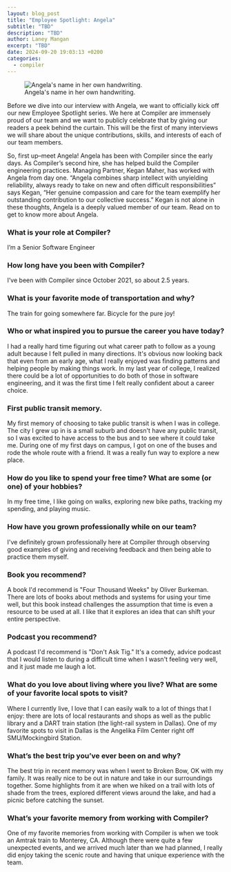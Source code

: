 ```yaml
---
layout: blog_post
title: "Employee Spotlight: Angela"
subtitle: "TBD"
description: "TBD"
author: Laney Mangan
excerpt: "TBD"
date: 2024-09-20 19:03:13 +0200
categories:
  - compiler
---
```


<figure>
    <img
        src="/assets/blog/angela-handwriting.jpg"
        alt="Angela's name in her own handwriting." />
    <figcaption>Angela's name in her own handwriting.</figcaption>
</figure>

Before we dive into our interview with Angela, we want to officially kick off our new Employee Spotlight series. We here at Compiler are immensely proud of our team and we want to publicly celebrate that by giving our readers a peek behind the curtain. This will be the first of many interviews we will share about the unique contributions, skills, and interests of each of our team members.

So, first up–meet Angela! Angela has been with Compiler since the early days. As Compiler’s second hire, she has helped build the Compiler engineering practices. Managing Partner, Kegan Maher, has worked with Angela from day one. “Angela combines sharp intellect with unyielding reliability, always ready to take on new and often difficult responsibilities” says Kegan, “Her genuine compassion and care for the team exemplify her outstanding contribution to our collective success.” Kegan is not alone in these thoughts, Angela is a deeply valued member of our team. Read on to get to know more about Angela.

### What is your role at Compiler?

I’m a Senior Software Engineer

### How long have you been with Compiler?

I’ve been with Compiler since October 2021, so about 2.5 years.

### What is your favorite mode of transportation and why?

The train for going somewhere far. Bicycle for the pure joy!

### Who or what inspired you to pursue the career you have today?

I had a really hard time figuring out what career path to follow as a young adult because I felt pulled in many directions. It's obvious now looking back that even from an early age, what I really enjoyed was finding patterns and helping people by making things work. In my last year of college, I realized there could be a lot of opportunities to do both of those in software engineering, and it was the first time I felt really confident about a career choice.

### First public transit memory.

My first memory of choosing to take public transit is when I was in college. The city I grew up in is a small suburb and doesn't have any public transit, so I was excited to have access to the bus and to see where it could take me. During one of my first days on campus, I got on one of the buses and rode the whole route with a friend. It was a really fun way to explore a new place.

### How do you like to spend your free time? What are some (or one) of your hobbies?

In my free time, I like going on walks, exploring new bike paths, tracking my spending, and playing music.

### How have you grown professionally while on our team?

I've definitely grown professionally here at Compiler through observing good examples of giving and receiving feedback and then being able to practice them myself.

### Book you recommend?

A book I'd recommend is "Four Thousand Weeks" by Oliver Burkeman. There are lots of books about methods and systems for using your time well, but this book instead challenges the assumption that time is even a resource to be used at all. I like that it explores an idea that can shift your entire perspective.

### Podcast you recommend?

A podcast I'd recommend is "Don't Ask Tig." It's a comedy, advice podcast that I would listen to during a difficult time when I wasn't feeling very well, and it just made me laugh a lot.

### What do you love about living where you live? What are some of your favorite local spots to visit?

Where I currently live, I love that I can easily walk to a lot of things that I enjoy: there are lots of local restaurants and shops as well as the public library and a DART train station (the light-rail system in Dallas). One of my favorite spots to visit in Dallas is the Angelika Film Center right off SMU/Mockingbird Station.

### What’s the best trip you’ve ever been on and why?

The best trip in recent memory was when I went to Broken Bow, OK with my family. It was really nice to be out in nature and take in our surroundings together. Some highlights from it are when we hiked on a trail with lots of shade from the trees, explored different views around the lake, and had a picnic before catching the sunset.

### What’s your favorite memory from working with Compiler?

One of my favorite memories from working with Compiler is when we took an Amtrak train to Monterey, CA. Although there were quite a few unexpected events, and we arrived much later than we had planned, I really did enjoy taking the scenic route and having that unique experience with the team.
